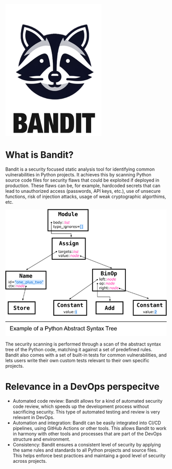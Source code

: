 
[<img src="./bandit_logo.png" width="300px">](https://www.youtube.com/watch?v=rfbb4yRBH64)

# What is Bandit?
Bandit is a security focused static analysis tool for identifying common vulnerabilities in Python projects. It achieves this by scanning Python source code files for security flaws that could be exploited if deployed in production. These flaws can be, for example, hardcoded secrets that can lead to unauthorized access (passwords, API keys, etc.), use of unsecure functions, risk of injection attacks, usage of weak cryptographic algorthims, etc.

<img src="./python_ast.png" width="800px">

The security scanning is performed through a scan of the abstract syntax tree of the Python code, matching it against a set of predefined rules. Bandit also comes with a set of built-in tests for common vulnerabilities, and lets users write their own custom tests relevant to their own specific projects.

# Relevance in a DevOps perspecitve
- Automated code review: Bandit allows for a kind of automated security code review, which speeds up the development process without sacrificing security. This type of automated testing and review is very relevant in DevOps.
- Automation and integration: Bandit can be easily integrated into CI/CD pipelines, using GitHub Actions or other tools. This allows Bandit to work in harmony with other tools and processes that are part of the DevOps structure and environment.
- Consistency: Bandit ensures a consistent level of security by applying the same rules and standards to all Python projects and source files. This helps enforce best practices and maintaing a good level of security across projects.
